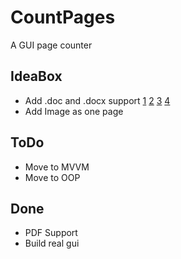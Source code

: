 # CountPages
A GUI page counter

## IdeaBox

* Add .doc and .docx support [1](http://www.codeproject.com/Articles/4041/Count-pages-in-MS-Word-Document) [2](http://stackoverflow.com/q/12339553/1248177) [3](http://stackoverflow.com/q/2749344/1248177) [4](https://social.msdn.microsoft.com/Forums/office/en-US/11472215-79e4-4604-a392-80d014741feb/page-count-in-ms-documents-using-c)
* Add Image as one page

## ToDo

* Move to MVVM
* Move to OOP

## Done

* PDF Support
* Build real gui
